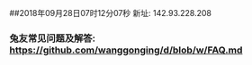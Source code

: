 ##2018年09月28日07时12分07秒 新址: 142.93.228.208
### 兔友常见问题及解答: https://github.com/wanggonging/d/blob/w/FAQ.md
